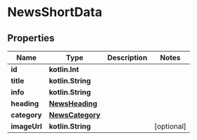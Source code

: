 
# NewsShortData

## Properties
Name | Type | Description | Notes
------------ | ------------- | ------------- | -------------
**id** | **kotlin.Int** |  | 
**title** | **kotlin.String** |  | 
**info** | **kotlin.String** |  | 
**heading** | [**NewsHeading**](NewsHeading.md) |  | 
**category** | [**NewsCategory**](NewsCategory.md) |  | 
**imageUrl** | **kotlin.String** |  |  [optional]




